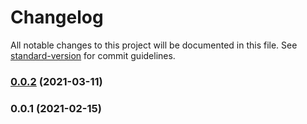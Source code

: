 # Changelog

All notable changes to this project will be documented in this file. See [standard-version](https://github.com/conventional-changelog/standard-version) for commit guidelines.

### [0.0.2](https://github.com/getnacelle/sanity-preview-connector/compare/v0.0.1...v0.0.2) (2021-03-11)

### 0.0.1 (2021-02-15)

